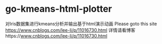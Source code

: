 # go-kmeans-html-plotter
对lris数据集进行kmeans分析并输出基于html演示动画
Please goto this site https://www.cnblogs.com/lee-li/p/11016730.html
详情请看博客https://www.cnblogs.com/lee-li/p/11016730.html
